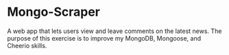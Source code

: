 # Mongo-Scraper
A web app that lets users view and leave comments on the latest news. The purpose of this exercise is to improve my MongoDB, Mongoose, and Cheerio skills.
